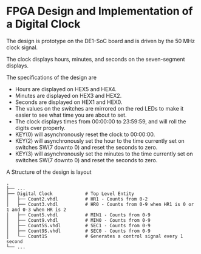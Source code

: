 # FPGA Design and Implementation of a Digital Clock

The design is prototype on the DE1-SoC board and is driven by the 50 MHz clock signal. 

The clock displays hours, minutes, and seconds on the seven-segment displays.

The specifications of the design are
*  Hours are displayed on HEX5 and HEX4.
*  Minutes are displayed on HEX3 and HEX2.
*  Seconds are displayed on HEX1 and HEX0.
*  The values on the switches are mirrored on the red LEDs to make it easier to see what time you are about to set.
*  The clock displays times from 00:00:00 to 23:59:59, and will roll the digits over properly.
*  KEY(0) will asynchronously reset the clock to 00:00:00.
*  KEY(2) will asynchronously set the hour to the time currently set on switches SW(7 downto 0) and reset the seconds to zero.
*  KEY(3) will asynchronously set the minutes to the time currently set on switches SW(7 downto 0) and reset the seconds to zero.

A Structure of the design is  layout

    .
    ├── ...
    ├── Digital Clock            # Top Level Entity
    │   ├── Count2.vhdl          # HR1 - Counts from 0-2 
    │   ├── Count3.vhdl          # HR0 - Counts from 0-9 when HR1 is 0 or 1 and 0-3 when HR is 2 
    │   ├── Count5.vhdl          # MIN1 - Counts from 0-9 
    │   ├── Count9.vhdl          # MIN0 - Counts from 0-9 
    │   ├── Count5S.vhdl         # SEC1 - Counts from 0-9 
    │   ├── Count9S.vhdl         # SEC0 - Counts from 0-9 
    │   └── Count1S              # Generates a control signal every 1 second
    └── ...